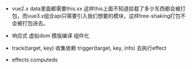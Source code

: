 - vue2.x data里面都需要this.xx 这样this上面不知道挂载了多少东西都会被打包，而vue3.x组合api只需要引入我们想要的模块，这样tree-shaking打包不会被打包进去。

- 响应式 虚拟dom 模版编译 组件化

- track(target, key) 收集依赖 trigger(target, key, info) 去执行effect

- effects computeds